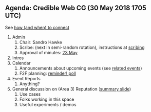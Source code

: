 ## Agenda: Credible Web CG (30 May 2018 1705 UTC)

See [how (and when) to connect](../how-to-connect.md)

1. Admin
    1. Chair: Sandro Hawke
    1. Scribe: (next in semi-random rotation), instructions at [scribing](../scribing.html)
    1. Approval of minutes: [23 May](../minutes/20180523.html)
1. Intros
1. Calendar
    1. Announcements about upcoming events (see [related events](https://calendar.google.com/calendar/embed?src=certifiedcontentcoalition.org_9cd49bitubv0sicvpt6gvf9km0%40group.calendar.google.com))
    1. F2F planning: [reminder! poll](https://doodle.com/poll/qudimieecq8kapdn)
1. Event Reports
    1. Anything?
1. General discussion on (Area 3) Reputation ([summary slide](http://hawke.org/talk-ac-2018/#/project-area-3-reputation))
    1. Use cases
    1. Folks working in this space
    1. Useful experiments / demos

